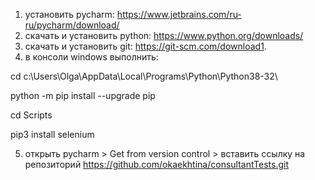 1. установить pycharm: https://www.jetbrains.com/ru-ru/pycharm/download/
1. скачать и установить python: https://www.python.org/downloads/
1. скачать и установить git: https://git-scm.com/download1. 
1. в консоли windows выполнить: 

cd c:\Users\Olga\AppData\Local\Programs\Python\Python38-32\

python -m pip install --upgrade pip

cd Scripts

pip3 install selenium

5. открыть pycharm > Get from version control > вставить ссылку на репозиторий https://github.com/okaekhtina/consultantTests.git

